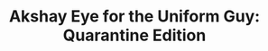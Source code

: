 ---
layout: post
title: "Akshay Eye for the Uniform Guy: Quarantine Edition"
description: "We’re all stuck inside now, so let’s bring back an old..."
permalink: https://www.fromtherumbleseat.com/2020/3/17/21180514/akshay-eye-for-the-uniform-guy-quarantine-edition-uniwatch-jerseys-athletics-nba-chicago-chargers
---